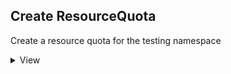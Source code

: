 ## Create ResourceQuota
Create a resource quota for the testing namespace
<details>
  <summary>View</summary>
  
  ```
apiVersion: v1
kind: ResourceQuota
metadata: 
  name: myquota
  namespace: testing
spec:
  hard:
    pods: "3"
    requests.cpu: ".5"
    requests.memory: 100Mi
    limits.cpu: "1"
    limits.memory: 200Mi
 ```
</details>
